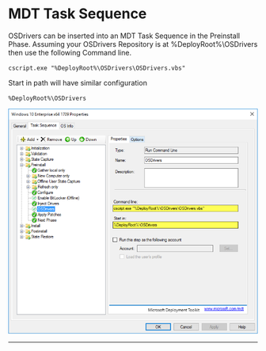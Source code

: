 # MDT Task Sequence

OSDrivers can be inserted into an MDT Task Sequence in the Preinstall Phase.  Assuming your OSDrivers Repository is at %DeployRoot%\OSDrivers then use the following Command line.

```
cscript.exe "%DeployRoot%\OSDrivers\OSDrivers.vbs"
```

Start in path will have similar configuration

```
%DeployRoot%\OSDrivers
```

![](/assets/2018-02-05_13-18-35.png)

---



